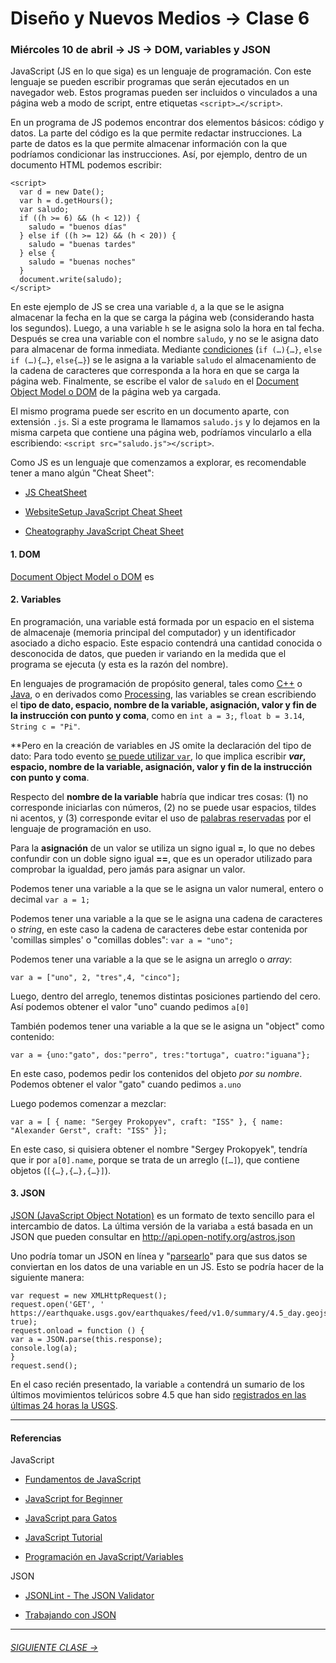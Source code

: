 # Diseño y Nuevos Medios → Clase 6  

### Miércoles 10 de abril → JS → DOM, variables y JSON

JavaScript (JS en lo que siga) es un lenguaje de programación. Con este lenguaje se pueden escribir programas que serán ejecutados en un navegador web. Estos programas pueden ser incluidos o vinculados a una página web a modo de script, entre etiquetas `<script>…</script>`. 

En un programa de JS podemos encontrar dos elementos básicos: código y datos. La parte del código es la que permite redactar instrucciones. La parte de datos es la que permite almacenar información con la que podríamos condicionar las instrucciones. Así, por ejemplo, dentro de un documento HTML podemos escribir: 

```
<script>
  var d = new Date();
  var h = d.getHours();
  var saludo;
  if ((h >= 6) && (h < 12)) { 
    saludo = "buenos días"
  } else if ((h >= 12) && (h < 20)) {
    saludo = "buenas tardes"
  } else { 
    saludo = "buenas noches"
  }
  document.write(saludo);
</script>
```

En este ejemplo de JS se crea una variable `d`, a la que se le asigna almacenar la fecha en la que se carga la página web (considerando hasta los segundos). Luego, a una variable `h` se le asigna solo la hora en tal fecha. Después se crea una variable con el nombre `saludo`, y no se le asigna dato para almacenar de forma inmediata. Mediante [condiciones](https://developer.mozilla.org/en-US/docs/Web/JavaScript/Reference/Statements/if...else) (`if (…){…}`, `else if (…){…}`, `else{…}`) se le asigna a la variable `saludo` el almacenamiento de la cadena de caracteres que corresponda a la hora en que se carga la página web. Finalmente, se escribe el valor de `saludo` en el [Document Object Model o DOM](https://www.w3schools.com/js/js_htmldom.asp) de la página web ya cargada.

El mismo programa puede ser escrito en un documento aparte, con extensión `.js`. Si a este programa le llamamos `saludo.js` y lo dejamos en la misma carpeta que contiene una página web, podríamos vincularlo a ella escribiendo: `<script src="saludo.js"></script>`.

Como JS es un lenguaje que comenzamos a explorar, es recomendable tener a mano algún "Cheat Sheet": 

- [JS CheatSheet](https://htmlcheatsheet.com/js/)

- [WebsiteSetup JavaScript Cheat Sheet](https://websitesetup.org/javascript-cheat-sheet/)

- [Cheatography JavaScript Cheat Sheet](https://www.cheatography.com/davechild/cheat-sheets/javascript/pdf_bw/)

#### 1. DOM

[Document Object Model o DOM](https://www.w3schools.com/js/js_htmldom.asp) es


#### 2. Variables

En programación, una variable está formada por un espacio en el sistema de almacenaje (memoria principal del computador) y un identificador asociado a dicho espacio. Este espacio contendrá una cantidad conocida o desconocida de datos, que pueden ir variando en la medida que el programa se ejecuta (y esta es la razón del nombre). 

En lenguajes de programación de propósito general, tales como [C++](https://es.wikipedia.org/wiki/C%2B%2B) o [Java](https://es.wikipedia.org/wiki/Java_(lenguaje_de_programaci%C3%B3n)), o en derivados como [Processing](https://processing.org/), las variables se crean escribiendo el **tipo de dato, espacio, nombre de la variable, asignación, valor y fin de la instrucción con punto y coma**, como en `int a = 3;`, `float b = 3.14`, `String c = "Pi"`.

**Pero en la creación de variables en JS omite la declaración del tipo de dato: Para todo evento [se puede utilizar `var`](https://developer.mozilla.org/en-US/docs/Web/JavaScript/Reference/Statements#Declarations), lo que implica escribir ***var*, espacio, nombre de la variable, asignación, valor y fin de la instrucción con punto y coma**.

Respecto del **nombre de la variable** habría que indicar tres cosas: (1) no corresponde iniciarlas con números, (2) no se puede usar espacios, tildes ni acentos, y (3) corresponde evitar el uso de [palabras reservadas](https://developer.mozilla.org/es/docs/Web/JavaScript/Referencia/Palabras_Reservadas) por el lenguaje de programación en uso.

Para la **asignación** de un valor se utiliza un signo igual **=**, lo que no debes confundir con un doble signo igual **==**, que es un operador utilizado para comprobar la igualdad, pero jamás para asignar un valor.

Podemos tener una variable a la que se le asigna un valor numeral, entero o decimal `var a = 1;`

Podemos tener una variable a la que se le asigna una cadena de caracteres o *string*, en este caso la cadena de caracteres debe estar contenida por 'comillas simples' o "comillas dobles": `var a = "uno";`

Podemos tener una variable a la que se le asigna un arreglo o *array*:

`var a = ["uno", 2, "tres",4, "cinco"];`

Luego, dentro del arreglo, tenemos distintas posiciones partiendo del cero. Así podemos obtener el valor "uno" cuando pedimos `a[0]`

También podemos tener una variable a la que se le asigna un "object" como contenido:

`var a = {uno:"gato", dos:"perro", tres:"tortuga", cuatro:"iguana"};`

En este caso, podemos pedir los contenidos del objeto *por su nombre*. Podemos obtener el valor "gato" cuando pedimos `a.uno`

Luego podemos comenzar a mezclar:

```
var a = [ { name: "Sergey Prokopyev", craft: "ISS" }, { name: "Alexander Gerst", craft: "ISS" }];
```

En este caso, si quisiera obtener el nombre "Sergey Prokopyek", tendría que ir por `a[0].name`, porque se trata de un arreglo (`[…]`), que contiene objetos (`[{…},{…},{…}]`).

#### 3. JSON

[JSON (JavaScript Object Notation)](https://www.json.org/json-es.html) es un formato de texto sencillo para el intercambio de datos. La última versión de la variaba `a` está basada en un JSON que pueden consultar en http://api.open-notify.org/astros.json

Uno podría tomar un JSON en línea y "[parsearlo](http://www.alegsa.com.ar/Dic/parseo.php)" para que sus datos se conviertan en los datos de una variable en un JS. Esto se podría hacer de la siguiente manera: 

```
var request = new XMLHttpRequest();
request.open('GET', ' https://earthquake.usgs.gov/earthquakes/feed/v1.0/summary/4.5_day.geojson', true);
request.onload = function () {
var a = JSON.parse(this.response);
console.log(a);
}
request.send();	
```

En el caso recién presentado, la variable `a` contendrá un sumario de los últimos movimientos telúricos sobre 4.5 que han sido [registrados en las últimas 24 horas la USGS](https://earthquake.usgs.gov/earthquakes/feed/v1.0/geojson.php).

- - - - - - -

#### Referencias

JavaScript

- [Fundamentos de JavaScript](https://developer.mozilla.org/es/docs/Learn/Getting_started_with_the_web/JavaScript_basics)

- [JavaScript for Beginner](http://xahlee.info/js/js_basics_index.html)

- [JavaScript para Gatos](https://jsparagatos.com/)

- [JavaScript Tutorial](https://www.w3schools.com/js/)

- [Programación en JavaScript/Variables](https://es.wikibooks.org/wiki/Programaci%C3%B3n_en_JavaScript/Variables)

JSON

- [JSONLint - The JSON Validator](https://jsonlint.com/)

- [Trabajando con JSON](https://developer.mozilla.org/es/docs/Learn/JavaScript/Objects/JSON)

- - - - - - - 

###### [SIGUIENTE CLASE →](https://github.com/profesorfaco/dno037-2019/tree/gh-pages/clase-07)
